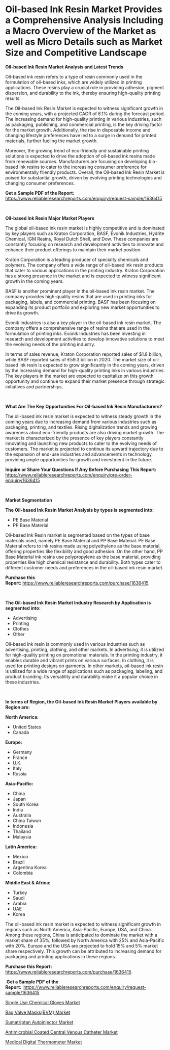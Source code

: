 <p><h1>Oil-based Ink Resin Market Provides a Comprehensive Analysis Including a Macro Overview of the Market as well as Micro Details such as Market Size and Competitive Landscape</h1></p><p><strong>Oil-based Ink Resin Market Analysis and Latest Trends</strong></p>
<p><p>Oil-based ink resin refers to a type of resin commonly used in the formulation of oil-based inks, which are widely utilized in printing applications. These resins play a crucial role in providing adhesion, pigment dispersion, and durability to the ink, thereby ensuring high-quality printing results.</p><p>The Oil-based Ink Resin Market is expected to witness significant growth in the coming years, with a projected CAGR of 8.1% during the forecast period. The increasing demand for high-quality printing in various industries, such as packaging, publishing, and commercial printing, is the key driving factor for the market growth. Additionally, the rise in disposable income and changing lifestyle preferences have led to a surge in demand for printed materials, further fueling the market growth.</p><p>Moreover, the growing trend of eco-friendly and sustainable printing solutions is expected to drive the adoption of oil-based ink resins made from renewable sources. Manufacturers are focusing on developing bio-based ink resins to cater to the increasing consumer preference for environmentally friendly products. Overall, the Oil-based Ink Resin Market is poised for substantial growth, driven by evolving printing technologies and changing consumer preferences.</p></p>
<p><strong>Get a Sample PDF of the Report:&nbsp;</strong> <a href="https://www.reliableresearchreports.com/enquiry/request-sample/1636415">https://www.reliableresearchreports.com/enquiry/request-sample/1636415</a></p>
<p>&nbsp;</p>
<p><strong>Oil-based Ink Resin Major Market Players</strong></p>
<p><p>The global oil-based ink resin market is highly competitive and is dominated by key players such as Kraton Corporation, BASF, Evonik Industries, Hydrite Chemical, IGM Resins, Royal Dutch Shell, and Dow. These companies are constantly focusing on research and development activities to innovate and enhance their product offerings to maintain their market position.</p><p>Kraton Corporation is a leading producer of specialty chemicals and polymers. The company offers a wide range of oil-based ink resin products that cater to various applications in the printing industry. Kraton Corporation has a strong presence in the market and is expected to witness significant growth in the coming years.</p><p>BASF is another prominent player in the oil-based ink resin market. The company provides high-quality resins that are used in printing inks for packaging, labels, and commercial printing. BASF has been focusing on expanding its product portfolio and exploring new market opportunities to drive its growth.</p><p>Evonik Industries is also a key player in the oil-based ink resin market. The company offers a comprehensive range of resins that are used in the formulation of printing inks. Evonik Industries has been investing in research and development activities to develop innovative solutions to meet the evolving needs of the printing industry.</p><p>In terms of sales revenue, Kraton Corporation reported sales of $1.8 billion, while BASF reported sales of €59.3 billion in 2020. The market size of oil-based ink resin is expected to grow significantly in the coming years, driven by the increasing demand for high-quality printing inks in various industries. The key players in the market are expected to capitalize on this growth opportunity and continue to expand their market presence through strategic initiatives and partnerships.</p></p>
<p>&nbsp;</p>
<p><strong>What Are The Key Opportunities For Oil-based Ink Resin Manufacturers?</strong></p>
<p><p>The oil-based ink resin market is expected to witness steady growth in the coming years due to increasing demand from various industries such as packaging, printing, and textiles. Rising digitalization trends and growing awareness about eco-friendly products are also driving market growth. The market is characterized by the presence of key players constantly innovating and launching new products to cater to the evolving needs of customers. The market is projected to continue its upward trajectory due to the expansion of end-use industries and advancements in technology, providing ample opportunities for growth and investment in the future.</p></p>
<p><strong>Inquire or Share Your Questions If Any Before Purchasing This Report:</strong> <a href="https://www.reliableresearchreports.com/enquiry/pre-order-enquiry/1636415">https://www.reliableresearchreports.com/enquiry/pre-order-enquiry/1636415</a></p>
<p>&nbsp;</p>
<p><strong>Market Segmentation</strong></p>
<p><strong>The Oil-based Ink Resin Market Analysis by types is segmented into:</strong></p>
<p><ul><li>PE Base Material</li><li>PP Base Material</li></ul></p>
<p><p>Oil-based Ink Resin market is segmented based on the types of base materials used, namely PE Base Material and PP Base Material. PE Base Material refers to ink resins made using polyethylene as the base material, offering properties like flexibility and good adhesion. On the other hand, PP Base Material ink resins use polypropylene as the base material, providing properties like high chemical resistance and durability. Both types cater to different customer needs and preferences in the oil-based ink resin market.</p></p>
<p><strong>Purchase this Report:&nbsp;</strong><a href="https://www.reliableresearchreports.com/purchase/1636415">https://www.reliableresearchreports.com/purchase/1636415</a></p>
<p>&nbsp;</p>
<p><strong>The Oil-based Ink Resin Market Industry Research by Application is segmented into:</strong></p>
<p><ul><li>Advertising</li><li>Printing</li><li>Clothes</li><li>Other</li></ul></p>
<p><p>Oil-based ink resin is commonly used in various industries such as advertising, printing, clothing, and other markets. In advertising, it is utilized for high-quality printing on promotional materials. In the printing industry, it enables durable and vibrant prints on various surfaces. In clothing, it is used for printing designs on garments. In other markets, oil-based ink resin is utilized for a wide range of applications such as packaging, labeling, and product branding. Its versatility and durability make it a popular choice in these industries.</p></p>
<p>&nbsp;</p>
<p><strong>In terms of Region, the Oil-based Ink Resin Market Players available by Region are:</strong></p>
<p>
    <p> <strong> North America: </strong>
        <ul>
            <li>United States</li>
            <li>Canada</li>
        </ul>
        </p> 
    <p> <strong> Europe: </strong>
        <ul>
            <li>Germany</li>
            <li>France</li>
            <li>U.K.</li>
            <li>Italy</li>
            <li>Russia</li>
        </ul>
        </p> 
    <p> <strong> Asia-Pacific: </strong>
        <ul>
            <li>China</li>
            <li>Japan</li>
            <li>South Korea</li>
            <li>India</li>
            <li>Australia</li>
            <li>China Taiwan</li>
            <li>Indonesia</li>
            <li>Thailand</li>
            <li>Malaysia</li>
        </ul>
        </p> 
    <p> <strong> Latin America: </strong>
        <ul>
            <li>Mexico</li>
            <li>Brazil</li>
            <li>Argentina Korea</li>
            <li>Colombia</li>
        </ul>
        </p> 
    <p> <strong> Middle East & Africa: </strong>
        <ul>
            <li>Turkey</li>
            <li>Saudi</li>
            <li>Arabia</li>
            <li>UAE</li>
            <li>Korea</li>
        </ul>
    </p>
    </p>
<p><p>The oil-based ink resin market is expected to witness significant growth in regions such as North America, Asia-Pacific, Europe, USA, and China. Among these regions, China is anticipated to dominate the market with a market share of 35%, followed by North America with 25% and Asia-Pacific with 20%. Europe and the USA are projected to hold 15% and 5% market share respectively. This growth can be attributed to increasing demand for packaging and printing applications in these regions.</p></p>
<p><strong>Purchase this Report: </strong><a href="https://www.reliableresearchreports.com/purchase/1636415">https://www.reliableresearchreports.com/purchase/1636415</a></p>
<p>&nbsp;<strong>Get a Sample PDF of the Report:&nbsp;&nbsp;</strong><a href="https://www.reliableresearchreports.com/enquiry/request-sample/1636415">https://www.reliableresearchreports.com/enquiry/request-sample/1636415</a></p>
<p><strong></strong></p>
<p><p><a href="https://github.com/Krish2023na/Market-Research-Report-List-3/blob/main/single-use-chemical-gloves-market.md">Single Use Chemical Gloves Market</a></p><p><a href="https://github.com/bmorecock/Market-Research-Report-List-1/blob/main/bag-valve-masksbvm-market.md">Bag Valve Masks(BVM) Market</a></p><p><a href="https://medium.com/@vidyap2912/sumatriptan-autoinjector-market-size-and-market-trends-complete-industry-overview-2024-to-2031-45a63ccbea17">Sumatriptan Autoinjector Market</a></p><p><a href="https://medium.com/@vidyap2912/antimicrobial-coated-central-venous-catheter-market-trends-forecast-and-competitive-analysis-to-1f87d27cb25c">Antimicrobial Coated Central Venous Catheter Market</a></p><p><a href="https://medium.com/@vidyap2912/medical-digital-thermometer-market-exploring-market-share-market-trends-and-future-growth-240927c18b54">Medical Digital Thermometer Market</a></p></p>